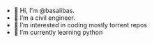 - 👋 Hi, I’m @basalibas.
- 💞️ I’m a civil engineer.
- 👀 I’m interested in coding mostly torrent repos
- 🌱 I’m currently learning python

<!---
basalibas/basalibas is a ✨ special ✨ repository because its `README.md` (this file) appears on your GitHub profile.
You can click the Preview link to take a look at your changes.
--->
